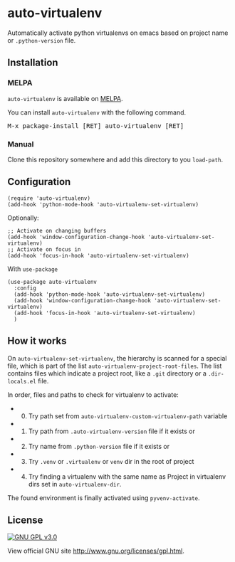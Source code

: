 # auto-virtualenv

Automatically activate python virtualenvs on emacs based on project name or `.python-version` file.

## Installation


### MELPA

`auto-virtualenv` is available on [MELPA](https://melpa.org).

You can install `auto-virtualenv` with the following command.

<kbd>M-x package-install [RET] auto-virtualenv [RET]</kbd>

### Manual

Clone this repository somewhere and add this directory to you
`load-path`.

## Configuration

```elisp
(require 'auto-virtualenv)
(add-hook 'python-mode-hook 'auto-virtualenv-set-virtualenv)
```

Optionally:

```elisp
;; Activate on changing buffers
(add-hook 'window-configuration-change-hook 'auto-virtualenv-set-virtualenv)
;; Activate on focus in
(add-hook 'focus-in-hook 'auto-virtualenv-set-virtualenv)
```

With `use-package`

```elisp
(use-package auto-virtualenv
  :config
  (add-hook 'python-mode-hook 'auto-virtualenv-set-virtualenv)
  (add-hook 'window-configuration-change-hook 'auto-virtualenv-set-virtualenv)
  (add-hook 'focus-in-hook 'auto-virtualenv-set-virtualenv)
  )
```

## How it works

On `auto-virtualenv-set-virtualenv`, the hierarchy is scanned for a
special file, which is part of the list
`auto-virtualenv-project-root-files`. The list contains files which
indicate a project root, like a `.git` directory or a `.dir-locals.el`
file.

In order, files and paths to check for virtualenv to activate:

- 0. Try path set from `auto-virtualenv-custom-virtualenv-path` variable
- 1. Try path from `.auto-virtualenv-version` file if it exists or
- 2. Try name from `.python-version` file if it exists or
- 3. Try `.venv` or `.virtualenv` or `venv` dir in the root of project
- 4. Try finding a virtualenv with the same name as Project in virtualenv dirs set in `auto-virtualenv-dir`.

The found environment is finally activated using `pyvenv-activate`.

## License

[![GNU GPL v3.0](http://www.gnu.org/graphics/gplv3-127x51.png)](http://www.gnu.org/licenses/gpl.html)

View official GNU site <http://www.gnu.org/licenses/gpl.html>.
